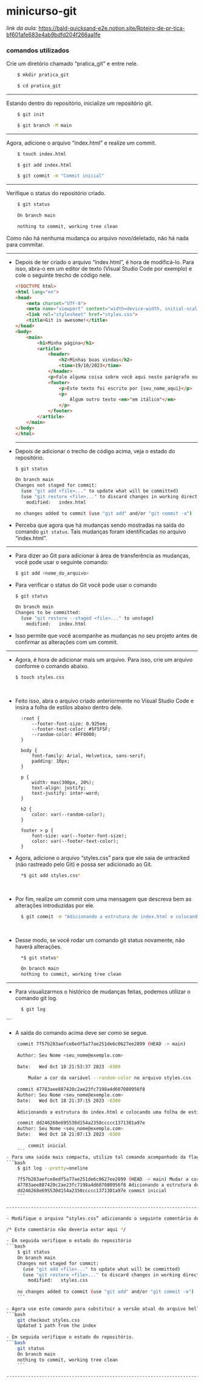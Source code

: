 # minicurso-git
*link da aula:*
https://bald-quicksand-e2e.notion.site/Roteiro-de-pr-tica-bf601afe683e4ab9bdfd204f266aa1fe


### comandos utilizados 

Crie um diretório chamado “pratica_git” e entre nele.

```bash
    $ mkdir pratica_git 

    $ cd pratica_git
```

--------------------------------------------------------------------------------------------------
Estando dentro do repositório, inicialize um repositório git.
```bash
    $ git init

    $ git branch -M main
```

--------------------------------------------------------------------------------------------------
Agora, adicione o arquivo “index.html” e realize um commit.

```bash
    $ touch index.html

    $ git add index.html

    $ git commit -m "Commit inicial"
```

--------------------------------------------------------------------------------------------------
Verifique o status do repositório criado.
```bash
    $ git status

    On branch main

    nothing to commit, working tree clean
```

Como não há nenhuma mudança ou arquivo novo/deletado, não há nada para commitar.

--------------------------------------------------------------------------------------------------

- Depois de ter criado o arquivo “index.html”, é hora de modificá-lo. Para isso, abra-o em um editor de texto (Visual Studio Code por exemplo) e cole o seguinte trecho de código nele.
    
    ```html
    <!DOCTYPE html>
    <html lang="en">
    <head>
        <meta charset="UTF-8">
        <meta name="viewport" content="width=device-width, initial-scale=1.0">
        <link rel="stylesheet" href="styles.css">
        <title>Git is awesome!</title>
    </head>
    <body>
        <main>
            <h1>Minha página</h1>
            <article>
                <header>
                    <h2>Minhas boas vindas</h2>
                    <time>19/10/2023</time>
                </header>
                <p>Fale alguma coisa sobre você aqui neste parágrafo ou deixe o texto como está.</p>
                <footer>
                    <p>Este texto foi escrito por {seu_nome_aqui}</p>
                    <p>
                        Algum outro texto <em>"em itálico"</em>
                    </p>
                </footer>
            </article>
        </main>
    </body>
    </html>
    ```
    
  --------------------------------------------------------------------------------------------------  
- Depois de adicionar o trecho de código acima, veja o estado do repositório.
    
    ```bash
   $ git status
    
    On branch main
    Changes not staged for commit:
      (use "git add <file>..." to update what will be committed)
      (use "git restore <file>..." to discard changes in working directory)
    	modified:   index.html
    
    no changes added to commit (use "git add" and/or "git commit -a")
    ```
    
- Perceba que agora que há mudanças sendo mostradas na saída do comando `git status`. Tais mudanças foram identificadas no arquivo “index.html”.

--------------------------------------------------------------------------------------------------

- Para dizer ao Git para adicionar à área de transferência as mudanças, você pode usar o seguinte comando:
    
    ```bash
    $ git add <nome_do_arquivo>
    ```
    
- Para verificar o status do Git você pode usar o comando
    
    ```bash
    $ git status
    
    On branch main
    Changes to be committed:
      (use "git restore --staged <file>..." to unstage)
    	modified:   index.html
    ```
    
- Isso permite que você acompanhe as mudanças no seu projeto antes de confirmar as alterações com um commit.

--------------------------------------------------------------------------------------------------

- Agora, é hora de adicionar mais um arquivo. Para isso, crie um arquivo conforme o comando abaixo.
    ```bash
    $ touch styles.css
    ```
​
- Feito isso, abra o arquivo criado anteriormente no Visual Studio Code e insira a folha de estilos abaixo dentro dele.
  ```
    :root {
        --footer-font-size: 0.925em;
        --footer-text-color: #5F5F5F;
        --random-color: #FF0000;
    }
    
    body {
        font-family: Arial, Helvetica, sans-serif;
        padding: 10px;
    }
    
    p {
        width: max(300px, 20%);
        text-align: justify;
        text-justify: inter-word;
    }
    
    h2 {
        color: var(--random-color);
    }
    
    footer > p {
        font-size: var(--footer-font-size);
        color: var(--footer-text-color);
    }
    ```
- Agora, adicione o arquivo “styles.css” para que ele saia de untracked (não rastreado pelo Git) e possa ser adicionado ao Git.
  ```bash
    *$ git add styles.css*
  ```
​
- Por fim, realize um commit com uma mensagem que descreva bem as alterações introduzidas por ele.
  ```bash
    $ git commit -m "Adicionando a estrutura do index.html e colocando uma folha de estilo por meio do styles.css"
  ```
​
- Desse modo, se você rodar um comando git status novamente, não haverá alterações.
  ```bash
    *$ git status*

    On branch main
    nothing to commit, working tree clean
  ```

--------------------------------------------------------------------------------------------------

- Para visualizarmos o histórico de mudanças feitas, podemos utilizar o comando git log.
  ```bash
    $ git log
​```
- A saída do comando acima deve ser como se segue.
```bash
    commit 7f57b283aefce8edf5a77ae251de6c0627ee2899 (HEAD -> main)
    
    Author: Seu Nome <seu_nome@exemplo.com>
    
    Date:   Wed Oct 18 21:53:37 2023 -0300
    
        Mudar a cor da variável --random-color no arquivo styles.css
    
    commit 47783aee887420c2ae23fc7198a4d607080956f8
    Author: Seu Nome <seu_nome@exemplo.com>
    Date:   Wed Oct 18 21:37:15 2023 -0300
 
    Adicionando a estrutura do index.html e colocando uma folha de estilo por meio do styles.css

    commit dd246268e695530d154a2350ccccc1371301a97e
    Author: Seu Nome <seu_nome@exemplo.com>
    Date:   Wed Oct 18 21:07:13 2023 -0300
    
        commit inicial
    ​```
- Para uma saída mais compacta, utilize tal comando acompanhado da flag --pretty=oneline.
```bash
    $ git log --pretty=oneline

    7f57b283aefce8edf5a77ae251de6c0627ee2899 (HEAD -> main) Mudar a cor da variável --random-color no arquivo styles.css
    47783aee887420c2ae23fc7198a4d607080956f8 Adicionando a estrutura do index.html e colocando uma folha de estilo por meio do styles.css
    dd246268e695530d154a2350ccccc1371301a97e commit inicial
    ```

--------------------------------------------------------------------------------------------------

- Modifique o arquivo “styles.css” adicionando o seguinte comentário desnecessário nele.

/* Este comentário não deveria estar aqui */
​
- Em seguida verifique o estado do repositório
```bash
    $ git status
    On branch main
    Changes not staged for commit:
      (use "git add <file>..." to update what will be committed)
      (use "git restore <file>..." to discard changes in working directory)
    	modified:   styles.css
    
    no changes added to commit (use "git add" and/or "git commit -a")
    ```
    ​
- Agora use este comando para substituir a versão atual do arquivo hello.rb no diretório de trabalho pelo estado do último commit no seu repositório Git.
```bash
    git checkout styles.css
    Updated 1 path from the index
​
- Em seguida verifique o estado do repositório.
```bash
    git status
    On branch main
    nothing to commit, working tree clean
    ```

--------------------------------------------------------------------------------------------------
